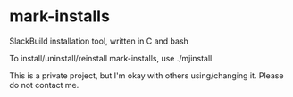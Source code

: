 # mark-installs
SlackBuild installation tool, written in C and bash

To install/uninstall/reinstall mark-installs, use ./mjinstall


This is a private project, but I'm okay with others using/changing it. Please do not contact me.
